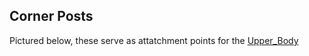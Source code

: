 ## Corner Posts

Pictured below, these serve as attatchment points for the [Upper_Body](FF00-1/Upper_Body/outline.md)

